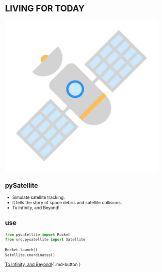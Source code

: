 # LIVING FOR TODAY

![Screenshot](img/satellite-logo.png)

## pySatellite
- Simulate satellite tracking.
- It tells the story of space debris and satellite collisions.
- To Infinity, and Beyond!

## use

```python
from pysatellite import Rocket
from src.pysatellite import Satellite

Rocket.launch()
Satellite.coordinates()
```

[To Infinity, and Beyond!](#){ .md-button }


